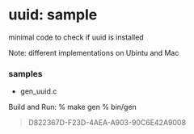 uuid: sample
===============

minimal code to check if uuid is installed

Note:
different implementations on Ubintu and Mac

### samples
- gen_uuid.c 

Build and Run:
% make  gen
% bin/gen
> D822367D-F23D-4AEA-A903-90C6E42A9008

